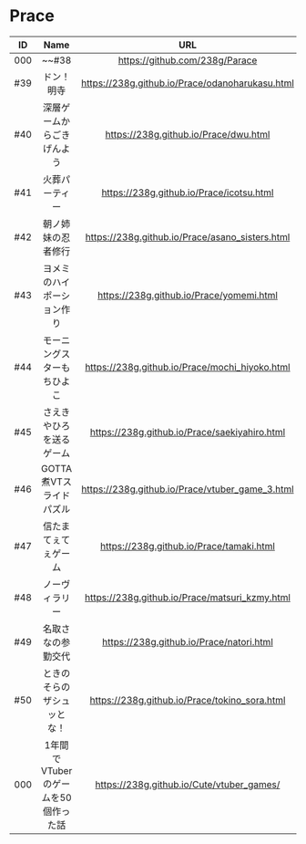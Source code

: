 # Prace

|ID|Name|URL|Release|
|:---:|:---:|:---:|:---:|
|000|~~#38|https://github.com/238g/Parace|2018/11/18|
|#39|ドン！明寺|https://238g.github.io/Prace/odanoharukasu.html|2018/11/18|
|#40|深層ゲームからごきげんよう|https://238g.github.io/Prace/dwu.html|2018/11/24|
|#41|火葬パーティー|https://238g.github.io/Prace/icotsu.html|2018/11/26|
|#42|朝ノ姉妹の忍者修行|https://238g.github.io/Prace/asano_sisters.html|2018/12/2|
|#43|ヨメミのハイポーション作り|https://238g.github.io/Prace/yomemi.html|2018/12/9|
|#44|モーニングスターもちひよこ|https://238g.github.io/Prace/mochi_hiyoko.html|2018/12/16|
|#45|さえきやひろを送るゲーム|https://238g.github.io/Prace/saekiyahiro.html|2018/12/23|
|#46|GOTTA煮VTスライドパズル|https://238g.github.io/Prace/vtuber_game_3.html|2018/12/30|
|#47|信たまてぇてぇゲーム|https://238g.github.io/Prace/tamaki.html|2019/1/2|
|#48|ノーヴィラリー|https://238g.github.io/Prace/matsuri_kzmy.html|2019/1/4|
|#49|名取さなの参勤交代|https://238g.github.io/Prace/natori.html|2019/1/12|
|#50|ときのそらのザシュッとな！|https://238g.github.io/Prace/tokino_sora.html|2019/1/21|
|000|1年間でVTuberのゲームを50個作った話|https://238g.github.io/Cute/vtuber_games/|2019/1/25|
